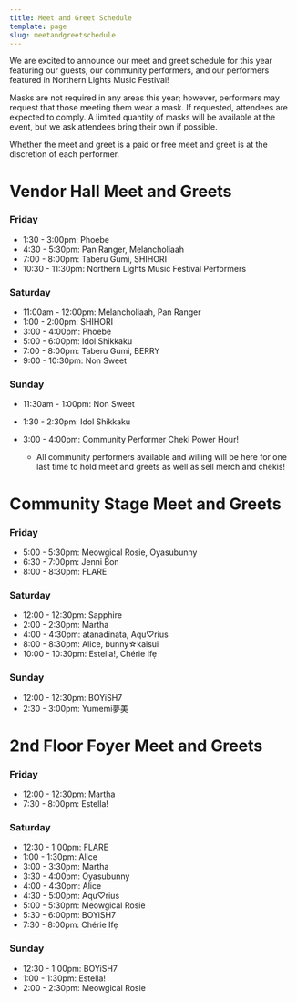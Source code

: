 ```yaml
---
title: Meet and Greet Schedule
template: page
slug: meetandgreetschedule
---
```

W﻿e are excited to announce our meet and greet schedule for this year featuring our guests, our community performers, and our performers featured in Northern Lights Music Festival!

Masks are not required in any areas this year; however, performers may request that those meeting them wear a mask. If requested, attendees are expected to comply. A limited quantity of masks will be available at the event, but we ask attendees bring their own if possible.

﻿﻿Whether the meet and greet is a paid or free meet and greet is at the discretion of each performer.

# V﻿endor Hall Meet and Greets

### F﻿riday

* 1:30 - 3:00pm: Phoebe
* 4:30 - 5:30pm: Pan Ranger, Melancholiaah
* 7:00 - 8:00pm: Taberu Gumi, SHIHORI
* 10:30 - 11:30pm: Northern Lights Music Festival Performers

### Saturday

* 11:00am - 12:00pm: Melancholiaah, Pan Ranger
* 1:00 - 2:00pm: SHIHORI
* 3:00 - 4:00pm: Phoebe
* 5:00 - 6:00pm: Idol Shikkaku
* 7:00 - 8:00pm: Taberu Gumi, BERRY
* 9:00 - 10:30pm: Non Sweet

### S﻿unday

* 1﻿1:30am - 1:00pm: Non Sweet
* 1:30 - 2:30pm: Idol Shikkaku
* 3﻿:00 - 4:00pm: Community Performer Cheki Power Hour!

  * All community performers available and willing will be here for one last time to hold meet and greets as well as sell merch and chekis!

# Community Stage Meet and Greets

### Friday

* 5:00 - 5:30pm: Meowgical Rosie, Oyasubunny
* 6:30 - 7:00pm: Jenni Bon
* 8:00 - 8:30pm: FLARE

### Saturday

* 12:00 - 12:30pm: Sapphire
* 2:00 - 2:30pm: Martha
* 4:00 - 4:30pm: atanadinata, Aqu♡rius
* 8:00 - 8:30pm: Alice, bunny☆kaisui
* 10:00 - 10:30pm: Estella!, Chérie Ifẹ

### Sunday

* 12:00 - 12:30pm: BOYiSH7
* 2:30 - 3:00pm: Yumemi夢美

# 2nd Floor Foyer Meet and Greets

### Friday

* 12:00 - 12:30pm: Martha
* 7:30 - 8:00pm: Estella!

### Saturday

* 12:30 - 1:00pm: FLARE
* 1:00 - 1:30pm: Alice
* 3:00 - 3:30pm: Martha
* 3:30 - 4:00pm: Oyasubunny
* 4:00 - 4:30pm: Alice
* 4:30 - 5:00pm: Aqu♡rius
* 5:00 - 5:30pm: Meowgical Rosie
* 5:30 - 6:00pm: BOYiSH7
* 7:30 - 8:00pm: Chérie Ifẹ

### Sunday

* 12:30 - 1:00pm: BOYiSH7
* 1:00 - 1:30pm: Estella!
* 2:00 - 2:30pm: Meowgical Rosie
